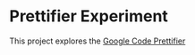 Prettifier Experiment
=====================

This project explores the
[Google Code Prettifier](http://code.google.com/p/google-code-prettify/ "Website for Google code prettifier")